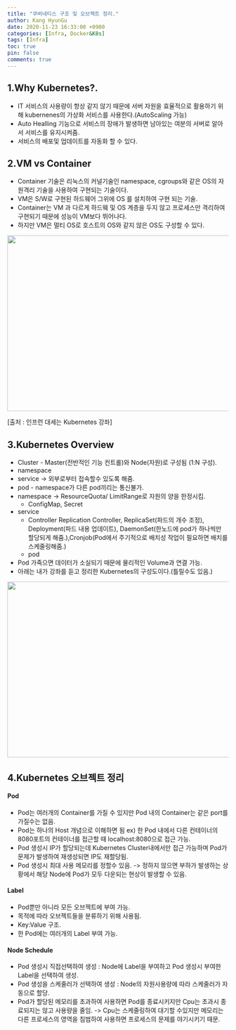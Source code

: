 ```yaml
---
title: "쿠버네티스 구조 및 오브젝트 정리."
author: Kang HyunGu
date: 2020-11-23 16:33:00 +0900
categories: [Infra, Docker&K8s]
tags: [Infra]
toc: true
pin: false
comments: true
---
```

## 1.Why Kubernetes?.
 - IT 서비스의 사용량이 항상 같지 않기 때문에 서버 자원을 효율적으로 활용하기 위해 kubernenes의 가상화 서비스를 사용한다.(AutoScaling 가능)
 - Auto Healling 기능으로 서비스의 장애가 발생하면 남아있는 여분의 서버로 알아서 서비스를 유지시켜줌.
 - 서비스의 배포및 업데이트를 자동화 할 수 있다.

## 2.VM vs Container
- Container 기술은 리눅스의 커널기술인 namespace, cgroups와 같은 OS의 자원격리 기술을 사용하여 구현되는 기술이다.
- VM은 S/W로 구현된 하드웨어 그위에 OS 를 설치하여 구현 되는 기술.
- Container는 VM 과 다르게 하드웨 및 OS 계층을 두지 않고 프로세스만 격리하여 구현되기 때문에 성능이 VM보다 뛰어나다.
- 하지만 VM은 멀티 OS로 호스트의 OS와 같지 않은 OS도 구성할 수 있다.

 <p align="left"> <img src="{{site.url}}/img/posts/2020-11-23-쿠버네티스 구조 및 오브젝트 정리/Kubernetes_VM_Container.PNG" width="600" height="400"></p>
 [출처 : 인프런 대세는 Kubernetes 강좌]

## 3.Kubernetes Overview

 - Cluster - Master(전반적인 기능 컨트롤)와 Node(자원)로 구성됨 (1:N 구성).
 - namespace
 - service   -> 외부로부터 접속할수 있도록 해줌.
 - pod - namespace가 다른 pod끼리는 통신불가.
 - namespace -> ResourceQuota/ LimitRange로 자원의 양을 한정시킴.  
    - ConfigMap, Secret
 - service
    - Controller Replication Controller, ReplicaSet(파드의 개수 조정), Deployment(파드 내용 업데이트), DaemonSet(한노드에 pod가 하나씩만 할당되게 해줌.),Cronjob(Pod에서 주기적으로 배치성 작업이 필요하면 배치를 스케줄링해줌.)
    - pod
 - Pod 가죽으면 데이터가 소실되기 때문에 물리적인 Volume과 연결 가능.
 - 아래는 내가 강좌를 듣고 정리한 Kubernetes의 구성도이다.(틀릴수도 있음.)

  <p align="left"> <img src="{{site.url}}/img/posts/2020-11-23-쿠버네티스 구조 및 오브젝트 정리/Kubernetes 구성도.png" width="600" height="400"></p>

## 4.Kubernetes 오브젝트 정리
#### Pod
- Pod는 여러개의 Container를 가질 수 있지만 Pod 내의 Container는 같은 port를 가질수는 없음.
- Pod는 하나의 Host 개념으로 이해하면 됨 ex) 한 Pod 내에서 다른 컨테이너의 8080포트의 컨테이너를 접근할 때 localhost:8080으로 접근 가능.
- Pod 생성시 IP가 할당되는데 Kubernetes Cluster내에서만 접근 가능하며 Pod가 문제가 발생하여 재생성되면 IP도 재할당됨.
- Pod 생성시 최대 사용 메모리를 정할수 있음. -> 정하지 않으면 부하가 발생하는 상황에서 해당 Node에 Pod가 모두 다운되는 현상이 발생할 수 있음.

#### Label
- Pod뿐만 아니라 모든 오브젝트에 부여 가능.
- 목적에 따라 오브젝트들을 분류하기 위해 사용됨.
- Key:Value 구조.
- 한 Pod에는 여러개의 Label 부여 가능.

#### Node Schedule
- Pod 생성시 직접선택하여 생성 : Node에 Label을 부여하고 Pod 생성시 부여한 Label을 선택하여 생성.
- Pod 생성을 스케줄러가 선택하여 생성 : Node의 자원사용량에 따라 스케줄러가 자동으로 할당.
- Pod가 할당된 메모리를 초과하여 사용하면 Pod를 종료시키지만 Cpu는 초과시 종료되지는 않고 사용량을 줄임.
-> Cpu는 스케줄링하여 대기할 수있지만 메모리는 다른 프로세스의 영역을 침범하여 사용하면 프로세스의 문제를 야기시키기 때문.
